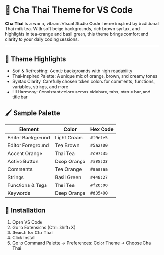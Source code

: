 # 🧋 Cha Thai Theme for VS Code

**Cha Thai** is a warm, vibrant Visual Studio Code theme inspired by traditional Thai milk tea. With soft beige backgrounds, rich brown syntax, and highlights in tea-orange and basil green, this theme brings comfort and clarity to your daily coding sessions.

---

## 🎨 Theme Highlights

- Soft & Refreshing: Gentle backgrounds with high readability
- Thai-Inspired Palette: A unique mix of orange, brown, and creamy tones
- Syntax Clarity: Carefully chosen token colors for comments, functions, variables, strings, and more
- UI Harmony: Consistent colors across sidebars, tabs, status bar, and title bar

## 🖌️ Sample Palette

| Element           | Color       | Hex Code  |
| ----------------- | ----------- | --------- |
| Editor Background | Light Cream | `#f9efe5` |
| Editor Foreground | Tea Brown   | `#5a2a00` |
| Accent Orange     | Thai Tea    | `#c97135` |
| Active Button     | Deep Orange | `#a85a23` |
| Comments          | Tea Orange  | `#aaaaaa` |
| Strings           | Basil Green | `#448c27` |
| Functions & Tags  | Thai Tea    | `#f28500` |
| Keywords          | Deep Orange | `#d35400` |

## 🚀 Installation

1.	Open VS Code
2.	Go to Extensions (Ctrl+Shift+X)
3.	Search for Cha Thai
4.	Click Install
5.	Go to Command Palette → Preferences: Color Theme → Choose Cha Thai